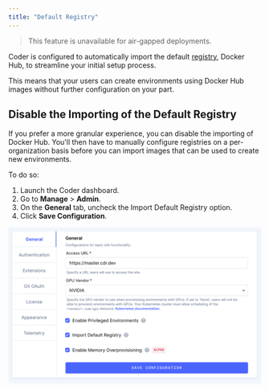 ```yaml
---
title: "Default Registry"
---
```


> This feature is unavailable for air-gapped deployments.

Coder is configured to automatically import the default
[registry](index.md), Docker Hub, to streamline your initial setup
process.

This means that your users can create environments using Docker Hub images
without further configuration on your part.

## Disable the Importing of the Default Registry

If you prefer a more granular experience, you can disable the importing of
Docker Hub. You'll then have to manually configure registries on a
per-organization basis before you can import images that can be used to create
new environments.

To do so:

1. Launch the Coder dashboard.
2. Go to **Manage** > **Admin**.
3. On the **General** tab, uncheck the Import Default Registry option.
4. Click **Save Configuration**.

![Import Default Registry](../../assets/import-default-registry.png)
